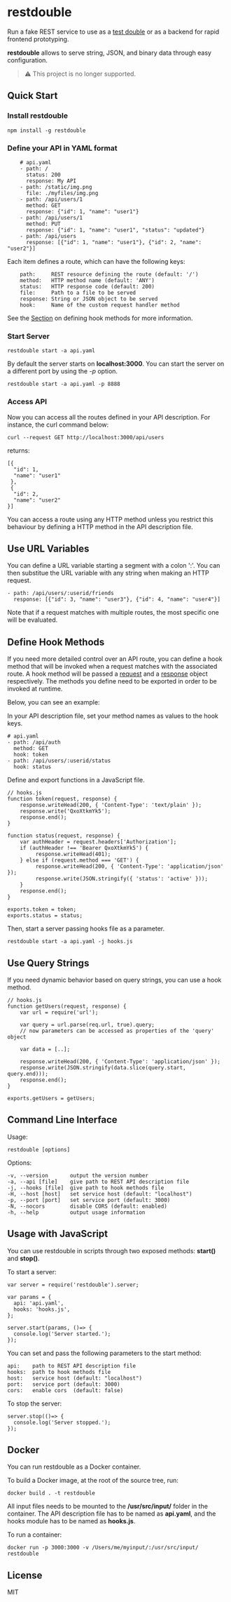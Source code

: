# restdouble 

Run a fake REST service to use as a [test double](https://martinfowler.com/bliki/TestDouble.html) or as a backend for rapid frontend prototyping.  

**restdouble** allows to serve string, JSON, and binary data through easy configuration.

> ⚠️ This project is no longer supported.

## Quick Start

### Install **restdouble** 

    npm install -g restdouble

### Define your API in YAML format
        
        # api.yaml
        - path: /
          status: 200
          response: My API
        - path: /static/img.png
          file: ./myfiles/img.png
        - path: /api/users/1
          method: GET
          response: {"id": 1, "name": "user1"}
        - path: /api/users/1
          method: PUT
          response: {"id": 1, "name": "user1", "status": "updated"}
        - path: /api/users
          response: [{"id": 1, "name": "user1"}, {"id": 2, "name": "user2"}] 

Each item defines a route, which can have the following keys: 

        path:     REST resource defining the route (default: '/')
        method:   HTTP method name (default: 'ANY')
        status:   HTTP response code (default: 200)
        file:     Path to a file to be served
        response: String or JSON object to be served
        hook:     Name of the custom request handler method

See the [Section](#define-hook-methods) on defining hook methods for more information.

### Start Server
 
    restdouble start -a api.yaml
 
By default the server starts on **localhost:3000**. You can start the server on a different port by using the *-p* option. 

    restdouble start -a api.yaml -p 8888

### Access API

Now you can access all the routes defined in your API description. For instance, the curl command below:

    curl --request GET http://localhost:3000/api/users

returns: 

    [{  
      "id": 1,
      "name": "user1"
     },
     {  
      "id": 2,
      "name": "user2"
    }]


You can access a route using any HTTP method unless you restrict this behaviour by defining a HTTP method in the API description file. 


## Use URL Variables

You can define a URL variable starting a segment with a colon ':'. You can then substitue the URL variable with any string when making an HTTP request. 

    - path: /api/users/:userid/friends
      response: [{"id": 3, "name": "user3"}, {"id": 4, "name": "user4"}]

Note that if a request matches with multiple routes, the most specific one will be evaluated.


## Define Hook Methods

If you need more detailed control over an API route, you can define a hook method that will be invoked when a request matches with the associated route. A hook method will be passed a [request](https://nodejs.org/api/http.html#http_class_http_clientrequest) and a [response](https://nodejs.org/api/http.html#http_class_http_serverresponse) object respectively. The methods you define need to be exported in order to be invoked at runtime. 

Below, you can see an example:   

In your API description file, set your method names as values to the hook keys.

    # api.yaml
    - path: /api/auth
      method: GET
      hook: token
    - path: /api/users/:userid/status
      hook: status

Define and export functions in a JavaScript file.

    // hooks.js
    function token(request, response) {
        response.writeHead(200, { 'Content-Type': 'text/plain' });
        response.write('QxoXtkmYk5');
        response.end();
    }

    function status(request, response) {
        var authHeader = request.headers['Authorization'];
        if (authHeader !== 'Bearer QxoXtkmYk5') {
             response.writeHead(401);
        } else if (request.method === 'GET') {
             response.writeHead(200, { 'Content-Type': 'application/json' });
             response.write(JSON.stringify({ 'status': 'active' }));
        } 
        response.end();
    }

    exports.token = token;
    exports.status = status;
    

Then, start a server passing hooks file as a parameter.

    restdouble start -a api.yaml -j hooks.js

## Use Query Strings

If you need dynamic behavior based on query strings, you can use a hook method.    

    // hooks.js
    function getUsers(request, response) {
        var url = require('url');

        var query = url.parse(req.url, true).query;
        // now parameters can be accessed as properties of the 'query' object

        var data = [..];

        response.writeHead(200, { 'Content-Type': 'application/json' });
        response.write(JSON.stringify(data.slice(query.start, query.end)));
        response.end();
    } 

    exports.getUsers = getUsers;

## Command Line Interface

Usage:

    restdouble [options] 

Options:

    -v, --version       output the version number
    -a, --api [file]    give path to REST API description file
    -j, --hooks [file]  give path to hook methods file
    -H, --host [host]   set service host (default: "localhost")
    -p, --port [port]   set service port (default: 3000)
    -N, --nocors        disable CORS (default: enabled)
    -h, --help          output usage information

## Usage with JavaScript

You can use restdouble in scripts through two exposed methods: **start()** and **stop()**. 

To start a server:

    var server = require('restdouble').server;

    var params = {
      api: 'api.yaml',
      hooks: 'hooks.js',
    };

    server.start(params, ()=> {
      console.log('Server started.');
    });

You can set and pass the following parameters to the start method:

    api:    path to REST API description file
    hooks:  path to hook methods file
    host:   service host (default: "localhost")
    port:   service port (default: 3000)
    cors:   enable cors  (default: false)

To stop the server:

    server.stop(()=> {
      console.log('Server stopped.');
    });


## Docker

You can run restdouble as a Docker container.

To build a Docker image, at the root of the source tree, run:

    docker build . -t restdouble

All input files needs to be mounted to the **/usr/src/input/**  folder in the container. The API description file has to be named as **api.yaml**, and the hooks module has to be named as **hooks.js**. 

To run a container:

    docker run -p 3000:3000 -v /Users/me/myinput/:/usr/src/input/ restdouble

## License 
MIT
